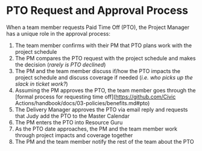 # PTO Request and Approval Process

When a team member requests Paid Time Off (PTO), the Project Manager has a unique role in the approval process:

1. The team member confirms with their PM that PTO plans work with the project schedule
2. The PM compares the PTO request with the project schedule and makes the decision (*rarely is PTO declined*)
3. The PM and the team member discuss if/how the PTO impacts the project schedule and discuss coverage if needed (*i.e. who picks up the slack in ticket work?*)
4. Assuming the PM approves the PTO, the team member goes through the [formal process for requesting time off](https://github.com/Civic Actions/handbook/docs/03-policies/benefits.md#pto)
5. The Delivery Manager approves the PTO via email reply and requests that Judy add the PTO to the Master Calendar
6. The PM enters the PTO into Resource Guru
7. As the PTO date approaches, the PM and the team member work through project impacts and coverage together
8. The PM and the team member notify the rest of the team about the PTO
